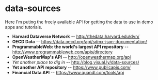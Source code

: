 # data-sources
Here I'm puting the freely available API for getting the data to use in demo apps and tutorials. 

- **Harvard Dataverse Network** -- http://thedata.harvard.edu/dvn/
- **OECD Data** -- https://data.oecd.org/api/sdmx-json-documentation/
- **ProgrammableWeb: the world's largest API repository** -- http://www.programmableweb.com/apis/directory
- **OpenWeatherMap's API** -- http://openweathermap.org/api
- *Yet another place to dig in* -- http://blog.visual.ly/data-sources/
- **Yet another API repository** -- https://www.publicapis.com/
- **Financial Data API** -- https://www.quandl.com/tools/api
